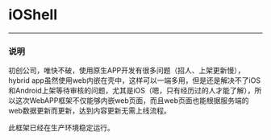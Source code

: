 # iOShell
----
### 说明
初创公司，唯快不破，使用原生APP开发有很多问题（招人、上架更新慢），hybrid app虽然使用web内嵌在壳中，这样可以一端多用，但是还是解决不了iOS和Android上架等待审核的问题，尤其是iOS（嗯，只有经历过的人才能了解），所以这次WebAPP框架不仅能够内嵌web页面，而且web页面也能根据服务端的web数据更新而更新，达到内容更新无需上线流程。

此框架已经在生产环境稳定运行。
